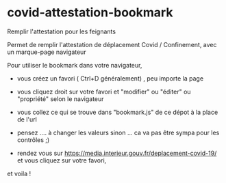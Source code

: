 # covid-attestation-bookmark
Remplir l'attestation pour les feignants

Permet de remplir l'attestation de déplacement Covid / Confinement, avec un marque-page navigateur

Pour utiliser le bookmark dans votre navigateur, 
- vous créez un favori ( Ctrl+D généralement) , peu importe la page
- vous cliquez droit sur votre favori et "modifier" ou "éditer" ou "propriété" selon le navigateur
- vous collez ce qui se trouve dans "bookmark.js" de ce dépot à la place de l'url 
- pensez .... à changer les valeurs sinon ... ca va pas être sympa pour les contrôles ;)

- rendez vous sur https://media.interieur.gouv.fr/deplacement-covid-19/  et vous cliquez sur votre favori, 

et voila ! 
